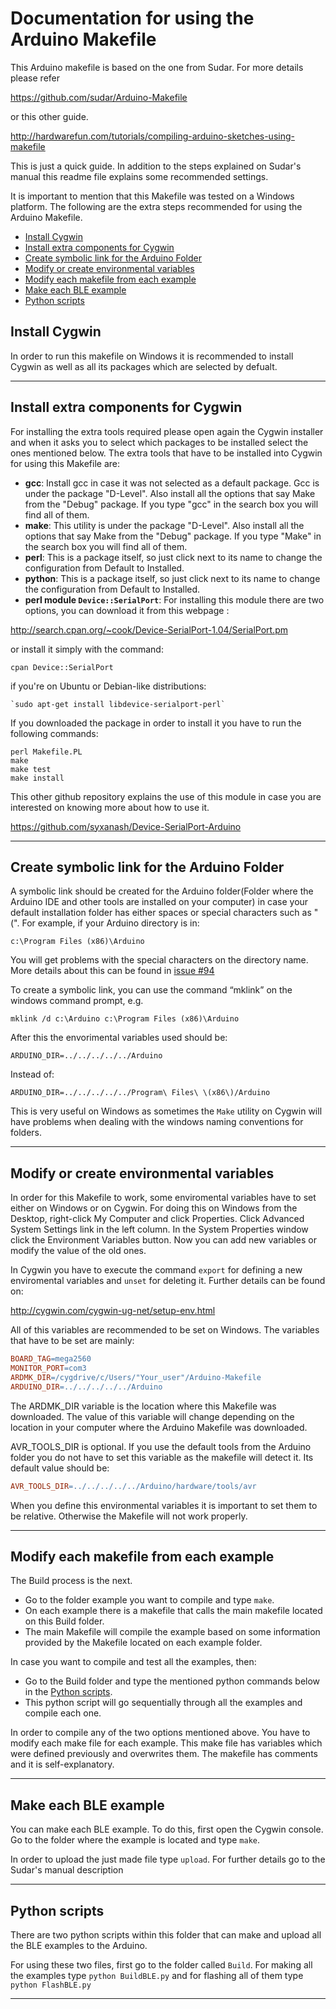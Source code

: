 # Documentation for using the Arduino Makefile

This Arduino makefile is based on the one from Sudar. For more details please refer

https://github.com/sudar/Arduino-Makefile

or this other guide.

http://hardwarefun.com/tutorials/compiling-arduino-sketches-using-makefile

This is just a quick guide. In addition to the steps explained on Sudar's manual this readme file explains some recommended settings.

It is important to mention that this Makefile was tested on a Windows platform. The following are the extra steps recommended for using the Arduino Makefile.

*	[Install Cygwin](#install-cygwin)
*	[Install extra components for Cygwin](#Install-extra-components-for-cygwin)
*	[Create symbolic link for the Arduino Folder](#Create-symbolic-link-for-the-arduino-folder)
*	[Modify or create environmental variables](#Modify-or-create-environmental-variables)
*	[Modify each makefile from each example](#Modify-each-makefile-from-each-example)
*	[Make each BLE example](#Make-each-ble-example)
*	[Python scripts](#Python-scripts)

## Install Cygwin

In order to run this makefile on Windows it is recommended to install Cygwin as well as all its packages which are selected by defualt.

----

## Install extra components for Cygwin

For installing the extra tools required please open again the Cygwin installer and when it asks you to select which packages to be installed select the ones mentioned below. The extra tools that have to be installed into Cygwin for using this Makefile are:

*	**gcc**: Install gcc in case it was not selected as a default package. Gcc is under the package "D-Level". Also install all the options that say Make from the "Debug" package. If you type "gcc" in the search box you will find all of them.
*	**make**: This utility is under the package "D-Level". Also install all the options that say Make from the "Debug" package. If you type "Make" in the search box you will find all of them.
*	**perl**: This is a package itself, so just click next to its name to change the configuration from Default to Installed.
*	**python**: This is a package itself, so just click next to its name to change the configuration from Default to Installed. 
*	**perl module `Device::SerialPort`**: For installing this module there are two options, you can download it from this webpage :

http://search.cpan.org/~cook/Device-SerialPort-1.04/SerialPort.pm

or install it simply with the command:

  `cpan Device::SerialPort`

if you're on Ubuntu or Debian-like distributions:

    `sudo apt-get install libdevice-serialport-perl`

If you downloaded the package in order to install it you have to run the following commands:

	perl Makefile.PL
	make
	make test
	make install

This other github repository explains the use of this module in case you are interested on knowing more about how to use it.  

https://github.com/syxanash/Device-SerialPort-Arduino

----

## Create symbolic link for the Arduino Folder

A symbolic link should be created for the Arduino folder(Folder where the Arduino IDE and other tools are installed on your computer) in case your default installation folder has either spaces or special characters such as "(". For example, if your Arduino directory is in:

    c:\Program Files (x86)\Arduino

You will get problems with the special characters on the directory name. More details about this can be found in [issue #94](https://github.com/sudar/Arduino-Makefile/issues/94)

To create a symbolic link, you can use the command “mklink” on the windows command prompt, e.g.

    mklink /d c:\Arduino c:\Program Files (x86)\Arduino

After this the envorimental variables used should be:

    ARDUINO_DIR=../../../../../Arduino

Instead of:

    ARDUINO_DIR=../../../../../Program\ Files\ \(x86\)/Arduino


This is very useful on Windows as sometimes the `Make` utility on Cygwin will have problems when dealing with the windows naming conventions for folders.

----

## Modify or create environmental variables

In order for this Makefile to work, some enviromental variables have to set either on Windows or on Cygwin. For doing this on Windows from the Desktop, right-click My Computer and click Properties. Click Advanced System Settings link in the left column. In the System Properties window click the Environment Variables button. Now you can add new variables or modify the value of the old ones.

In Cygwin you have to execute the command `export` for defining a new enviromental variables and `unset` for deleting it. Further details can be found on:

http://cygwin.com/cygwin-ug-net/setup-env.html

All of this variables are recommended to be set on Windows. The variables that have to be set are mainly:

```Makefile
BOARD_TAG=mega2560
MONITOR_PORT=com3
ARDMK_DIR=/cygdrive/c/Users/"Your_user"/Arduino-Makefile
ARDUINO_DIR=../../../../../Arduino
```
The ARDMK_DIR variable is the location where this Makefile was downloaded. The value of this variable will change depending on the location in your computer where the Arduino Makefile was downloaded.

AVR_TOOLS_DIR is optional. If you use the default tools from the Arduino folder you do not have to set this variable as the makefile will detect it. Its default value should be:
```Makefile
AVR_TOOLS_DIR=../../../../../Arduino/hardware/tools/avr
```
When you define this environmental variables it is important to set them to be relative. Otherwise the Makefile will not work properly.

----

## Modify each makefile from each example

The Build process is the next. 

* Go to the folder example you want to compile and type `make`. 
* On each example there is a makefile that calls the main makefile located on this Build folder.
* The main Makefile will compile the example based on some information provided by the Makefile located on each example folder.

In case you want to compile and test all the examples, then:

* Go to the Build folder and type the mentioned python commands below in the [Python scripts](#Python-scripts).
* This python script will go sequentially through all the examples and compile each one.

In order to compile any of the two options mentioned above. You have to modify each make file for each example. This make file has variables which were defined previously and overwrites them. The makefile has comments and it is self-explanatory.

----

## Make each BLE example

You can make each BLE example. To do this, first open the Cygwin console. Go to the folder where the example is located and type `make`.

In order to upload the just made file type `upload`. For further details go to the Sudar's manual description


----

## Python scripts

There are two python scripts within this folder that can make and upload all the BLE examples to the Arduino.

For using these two files, first go to the folder called `Build`. For making all the examples type `python BuildBLE.py` and for flashing all of them type `python FlashBLE.py`

----
